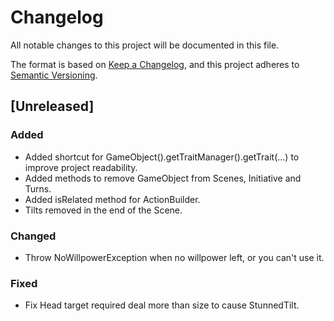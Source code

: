 # Changelog

All notable changes to this project will be documented in this file.

The format is based on [Keep a Changelog](https://keepachangelog.com/en/1.0.0/), and this project
adheres to [Semantic Versioning](https://semver.org/spec/v2.0.0.html).

## [Unreleased]

### Added

- Added shortcut for GameObject().getTraitManager().getTrait(...) to improve project readability.
- Added methods to remove GameObject from Scenes, Initiative and Turns.
- Added isRelated method for ActionBuilder.
- Tilts removed in the end of the Scene.

### Changed

- Throw NoWillpowerException when no willpower left, or you can't use it.

### Fixed

- Fix Head target required deal more than size to cause StunnedTilt. 